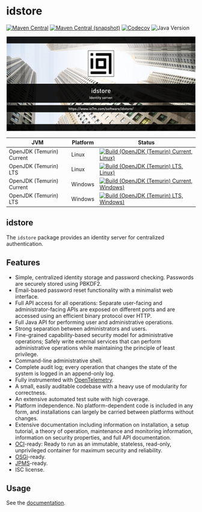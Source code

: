 idstore
===

[![Maven Central](https://img.shields.io/maven-central/v/com.io7m.idstore/com.io7m.idstore.svg?style=flat-square)](http://search.maven.org/#search%7Cga%7C1%7Cg%3A%22com.io7m.idstore%22)
[![Maven Central (snapshot)](https://img.shields.io/nexus/s/com.io7m.idstore/com.io7m.idstore?server=https%3A%2F%2Fs01.oss.sonatype.org&style=flat-square)](https://s01.oss.sonatype.org/content/repositories/snapshots/com/io7m/idstore/)
[![Codecov](https://img.shields.io/codecov/c/github/io7m-com/idstore.svg?style=flat-square)](https://codecov.io/gh/io7m-com/idstore)
![Java Version](https://img.shields.io/badge/21-java?label=java&color=e6c35c)

![com.io7m.idstore](./src/site/resources/idstore.jpg?raw=true)

| JVM | Platform | Status |
|-----|----------|--------|
| OpenJDK (Temurin) Current | Linux | [![Build (OpenJDK (Temurin) Current, Linux)](https://img.shields.io/github/actions/workflow/status/io7m-com/idstore/main.linux.temurin.current.yml)](https://www.github.com/io7m-com/idstore/actions?query=workflow%3Amain.linux.temurin.current)|
| OpenJDK (Temurin) LTS | Linux | [![Build (OpenJDK (Temurin) LTS, Linux)](https://img.shields.io/github/actions/workflow/status/io7m-com/idstore/main.linux.temurin.lts.yml)](https://www.github.com/io7m-com/idstore/actions?query=workflow%3Amain.linux.temurin.lts)|
| OpenJDK (Temurin) Current | Windows | [![Build (OpenJDK (Temurin) Current, Windows)](https://img.shields.io/github/actions/workflow/status/io7m-com/idstore/main.windows.temurin.current.yml)](https://www.github.com/io7m-com/idstore/actions?query=workflow%3Amain.windows.temurin.current)|
| OpenJDK (Temurin) LTS | Windows | [![Build (OpenJDK (Temurin) LTS, Windows)](https://img.shields.io/github/actions/workflow/status/io7m-com/idstore/main.windows.temurin.lts.yml)](https://www.github.com/io7m-com/idstore/actions?query=workflow%3Amain.windows.temurin.lts)|

## idstore

The `idstore` package provides an identity server for centralized
authentication.

## Features

* Simple, centralized identity storage and password checking. Passwords are
  securely stored using PBKDF2.
* Email-based password reset functionality with a minimalist web interface.
* Full API access for all operations: Separate user-facing and
  administrator-facing APIs are exposed on different ports and are accessed
  using an efficient binary protocol over HTTP.
* Full Java API for performing user and administrative operations.
* Strong separation between administrators and users.
* Fine-grained capability-based security model for administrative operations;
  Safely write external services that can perform administrative operations
  while maintaining the principle of least privilege.
* Command-line administrative shell.
* Complete audit log; every operation that changes the state of the system is
  logged in an append-only log.
* Fully instrumented with [OpenTelemetry](https://opentelemetry.io/).
* A small, easily auditable codebase with a heavy use of modularity for
  correctness.
* An extensive automated test suite with high coverage.
* Platform independence. No platform-dependent code is included in any form,
  and installations can largely be carried between platforms without changes.
* Extensive documentation including information on installation, a setup
  tutorial, a theory of operation, maintenance and monitoring information,
  information on security properties, and full API documentation.
* [OCI](https://opencontainers.org/)-ready: Ready to run as an immutable,
  stateless, read-only, unprivileged container for maximum security and
  reliability.
* [OSGi](https://www.osgi.org/)-ready.
* [JPMS](https://en.wikipedia.org/wiki/Java_Platform_Module_System)-ready.
* ISC license.

## Usage

See the [documentation](https://www.io7m.com/software/idstore).

